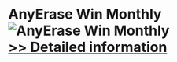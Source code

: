 # AnyErase Win Monthly<br />![AnyErase Win Monthly](https://mycommerce.akamaized.net/api/pimages/P301016656/BIG/301016656.PNG)<br />[>> Detailed information](https://secure.shareit.com/shareit/product.html?productid=301016656&affiliateid=200057808)
